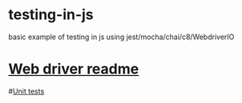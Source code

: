 # testing-in-js
basic example of testing in js using jest/mocha/chai/c8/WebdriverIO
# [Web driver readme](https://github.com/sylwia-laboszczak/testing-in-js/blob/main/webDriverTesting/README.md)
#[Unit tests](https://github.com/sylwia-laboszczak/testing-in-js/blob/main/unitTests/README.md)
